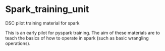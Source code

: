 # Spark_training_unit
DSC pilot training material for spark 

This is an early pilot for pyspark training. The aim of these materials are to teach the basics of how to operate in spark (such as basic wrangling operations). 

